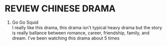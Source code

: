 # REVIEW CHINESE DRAMA 
<ol>
  <li>Go Go Squid</li>
  <description>I really like this drama, this drama isn't typical heavy drama but the story is really ballance between romance, career, friendship, family, and dream. I've been watching this drama about 5 times
    
    
    
    
    
    
    
    
    
    
    
    
    
